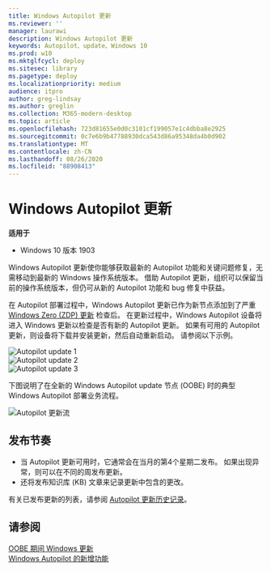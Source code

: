 ```yaml
---
title: Windows Autopilot 更新
ms.reviewer: ''
manager: laurawi
description: Windows Autopilot 更新
keywords: Autopilot、update、Windows 10
ms.prod: w10
ms.mktglfcycl: deploy
ms.sitesec: library
ms.pagetype: deploy
ms.localizationpriority: medium
audience: itpro
author: greg-lindsay
ms.author: greglin
ms.collection: M365-modern-desktop
ms.topic: article
ms.openlocfilehash: 723d81655e0d0c3101cf199057e1c4dbba8e2925
ms.sourcegitcommit: 0c7e6b9b47788930dca543d86a95348da4b0d902
ms.translationtype: MT
ms.contentlocale: zh-CN
ms.lasthandoff: 08/26/2020
ms.locfileid: "88908413"
---
```

# <a name="windows-autopilot-update"></a>Windows Autopilot 更新

**适用于**

-   Windows 10 版本 1903

Windows Autopilot 更新使你能够获取最新的 Autopilot 功能和关键问题修复，无需移动到最新的 Windows 操作系统版本。 借助 Autopilot 更新，组织可以保留当前的操作系统版本，但仍可从新的 Autopilot 功能和 bug 修复中获益。
 
在 Autopilot 部署过程中，Windows Autopilot 更新已作为新节点添加到了严重 [Windows Zero (ZDP) 更新](/windows-hardware/customize/desktop/windows-updates-during-oobe) 检查后。 在更新过程中，Windows Autopilot 设备将进入 Windows 更新以检查是否有新的 Autopilot 更新。  如果有可用的 Autopilot 更新，则设备将下载并安装更新，然后自动重新启动。 请参阅以下示例。

   ![Autopilot update 1](images/update1.png)<br>
   ![Autopilot update 2](images/update2.png)<br>
   ![Autopilot update 3](images/update3.png)

下图说明了在全新的 Windows Autopilot update 节点 (OOBE) 时的典型 Windows Autopilot 部署业务流程。

   ![Autopilot 更新流](images/update-flow.png)

## <a name="release-cadence"></a>发布节奏

- 当 Autopilot 更新可用时，它通常会在当月的第4个星期二发布。 如果出现异常，则可以在不同的周发布更新。
- 还将发布知识库 (KB) 文章来记录更新中包含的更改。

有关已发布更新的列表，请参阅 [Autopilot 更新历史记录](windows-autopilot-whats-new.md#windows-autopilot-update-history)。

## <a name="see-also"></a>请参阅

[OOBE 期间 Windows 更新](/windows-hardware/customize/desktop/windows-updates-during-oobe)<br>
[Windows Autopilot 的新增功能](windows-autopilot-whats-new.md)<br>